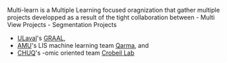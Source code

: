 Multi-learn is a Multiple Learning focused oragnization that gather multiple projects developped as a result of the tight collaboration between 
    - Multi View Projects
    - Segmentation Projects
 

* [ULaval](https://www.ulaval.ca/)'s [GRAAL](https://graal.ift.ulaval.ca/), 
* [AMU](https://www.univ-amu.fr/)'s LIS machine learning team [Qarma](https://qarma.lis-lab.fr/), and 
* [CHUQ](https://www.chudequebec.ca/accueil.aspx)'s -omic oriented team [Crobeil Lab](https://corbeillab.genome.ulaval.ca/)
